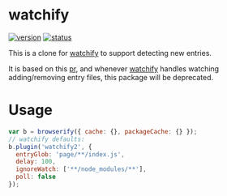 # watchify
[![version](https://img.shields.io/npm/v/watchify2.svg)](https://www.npmjs.org/package/watchify2)
[![status](https://travis-ci.org/reducejs/watchify2.svg?branch=master)](https://travis-ci.org/reducejs/watchify2)

This is a clone for [watchify]
to support detecting new entries.

It is based on this [pr](https://github.com/substack/watchify/pull/297),
and whenever [watchify] handles watching adding/removing entry files,
this package will be deprecated.

# Usage

```js
var b = browserify({ cache: {}, packageCache: {} });
// watchify defaults:
b.plugin('watchify2', {
  entryGlob: 'page/**/index.js',
  delay: 100,
  ignoreWatch: ['**/node_modules/**'],
  poll: false
});

```

[watchify]: https://github.com/substack/watchify
